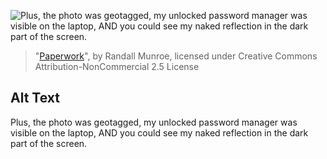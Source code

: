 ![Plus, the photo was geotagged, my unlocked password manager was visible on the laptop, AND you could see my naked reflection in the dark part of the screen.](https://imgs.xkcd.com/comics/paperwork.png)
> "[Paperwork](https://xkcd.com/1977/)", by Randall Munroe, licensed under Creative Commons Attribution-NonCommercial 2.5 License

## Alt Text
Plus, the photo was geotagged, my unlocked password manager was visible on the laptop, AND you could see my naked reflection in the dark part of the screen.
